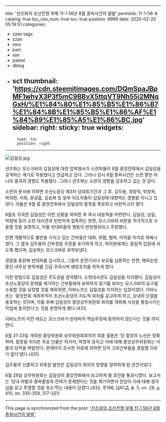 
---
title: '션즈화의 조선전쟁 부록 11-1 56년 8월 종파사건의 발발'
permlink: 11-1-56-8
catalog: true
toc_nav_num: true
toc: true
position: 9999
date: 2020-02-20 05:19:51
categories:
- zzan
tags:
- zzan
- mini
- kwh
- sim
- palnet
- dblog
- sct
thumbnail: 'https://cdn.steemitimages.com/DQmSpaJBpMF1whyX3P3f5mC9BBvX5ttqVT9Nh55i2MNqGxH/%E1%84%80%E1%85%B5%E1%86%B7%E1%84%8B%E1%85%B5%E1%86%AF%E1%84%89%E1%85%A5%E1%86%BC.jpg'
sidebar:
    right:
        sticky: true
widgets:
    -
        type: toc
        position: right
---


![김일성.jpg](https://cdn.steemitimages.com/DQmSpaJBpMF1whyX3P3f5mC9BBvX5ttqVT9Nh55i2MNqGxH/%E1%84%80%E1%85%B5%E1%86%B7%E1%84%8B%E1%85%B5%E1%86%AF%E1%84%89%E1%85%A5%E1%86%BC.jpg)



션즈화는 모스크바의 김일성에 대한 압력행사가 소련파들이 8월 중앙전회에서 김일성을 공격하는 계기로 작용했다고 언급하고 있다. 그러나 당시 8월 종파사건은 소련 뿐만 아니라 중국의 영향도 작용했다. 그러나 션즈화는 소련의 영향을 강조하고 있는 것 같다. 

소련의 문서에 의하면 조선노동당 제3차 당대회기간과 그 후, 김두봉, 최창익, 박창옥, 박의환, 서휘, 윤공흠, 김승화 등 일부 지도자들이 김일성에 대항하는 경향을 지니고 있었다. 이들은 8월 중 중앙전회에서 김일성의 잘못을 폭로하고 비판하고자 했다. 

8월초 귀국한 김일성은 이런 상황을 파악한 후 즉시 대응책을 마련한다. 김일성, 남일, 박정애 등이 소련 대사관과 빈번하게 접촉하는 한편, 모스크바의 비판을 적극적으로 수용할 것을 표명하고, 이들 반대파들의 행동이 반당행위라고 주장했다. 

한편 개별적으로 불만을 가지고 있는 간부들은 대화, 위협, 협박, 이익을 미끼로 와해시켰다. 그 결과 김두봉의 간부경질 주장을 포기하게 하고, 박의완에게는 중립적 입장에 서도록 했으며, 김승화는 모스크바로 유학보냈다. 

경찰을 동원해 반대파를 감시하고, 그들의 운전기사나 보모를 심문하는 한편, 해외순방중인 내무상 방학세를 긴급 귀국시켜 예방조치를 취하게 했다. 

이런 방법으로 김일성은 주도권을 장악했다. 소련대사관도 김일성을 지지했다. 김일성이 조선노동당의 문제를 제기하는 간부들에게 보복하지 않기를 바라는 모스크바의 요구를 수용할 것을 요청할 것을 제외하면, 이바노프는 김일성을 지지하는 입장이었다. 
이바노프는 ‘중앙전회 개최목적이 조선노동당의 지도적 위치를 공고하게 하고, 당내의 단결을 옹호하는 것이며, 이를 위해 김일성이 중앙상무위원회 회의를 개최해 사상을 통일시키는 작업에 동의한다’는 것을 분명하게 했다.(431)

이바노프의 이런 태도는 모스크바가 반대파의 핵심주장에 동의하지 않는다는 것을 의미한다.  

8월 21-23일 개최된 중앙위원회 상무위원회회의의 최종 결론은 ‘당 중앙의 노선은 정확하며, 잘못을 저지른 주요 인물은 허가이, 박창옥 등이고 이에 대해 중앙상무위원회는 이들의 당적을 박탈한다. 현재까지 조사한 자료에 의하면 당의 고위간부들을 경질할 이유가 없다’였다.(431)

김두봉의 신중하고 위축된 발언은 김일성이 회의의 방향을 장악하게 된 관건이었다. 

8월 28일 상무위원회는 김일성이 중앙전회에서 보고하게 될 초안을 통과시켰다. 보고서는 ‘당내 파벌과 종파활동의 잔여가 존재한다는 것을 제기하면서 전당이 이에 대해 경각심을 갖고 투쟁할 것을 호소’하는 내용이 담겼다.(432, 주196, ЦХСД, ф. 5, оп. 28, д. 410, лл. 335-359, 317-321)

- - -

This page is synchronized from the post: ['션즈화의 조선전쟁 부록 11-1 56년 8월 종파사건의 발발'](https://steemit.com/@wisdomandjustice/11-1-56-8)
